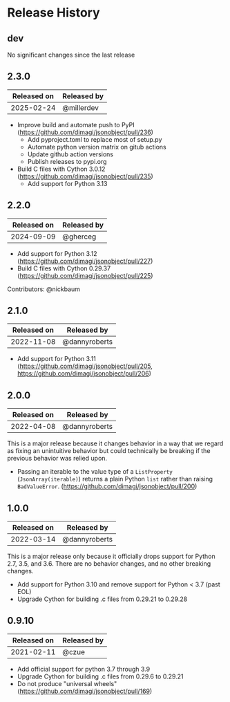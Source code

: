 # Release History

## dev

No significant changes since the last release


## 2.3.0

| Released on | Released by   |
|-------------|---------------|
| 2025-02-24  | @millerdev    |

- Improve build and automate push to PyPI (https://github.com/dimagi/jsonobject/pull/236)
  - Add pyproject.toml to replace most of setup.py
  - Automate python version matrix on gitub actions
  - Update github action versions
  - Publish releases to pypi.org
- Build C files with Cython 3.0.12 (https://github.com/dimagi/jsonobject/pull/235)
  - Add support for Python 3.13

## 2.2.0

| Released on | Released by   |
|-------------|---------------|
| 2024-09-09  | @gherceg      |

- Add support for Python 3.12 (https://github.com/dimagi/jsonobject/pull/227)
- Build C files with Cython 0.29.37 (https://github.com/dimagi/jsonobject/pull/225)

Contributors: @nickbaum

## 2.1.0

| Released on | Released by   |
|-------------|---------------|
| 2022-11-08  | @dannyroberts |

- Add support for Python 3.11 (https://github.com/dimagi/jsonobject/pull/205, https://github.com/dimagi/jsonobject/pull/206)

## 2.0.0

| Released on | Released by   |
|-------------|---------------|
| 2022-04-08  | @dannyroberts |

This is a major release because it changes behavior in a way that we regard as fixing an unintuitive behavior
but could technically be breaking if the previous behavior was relied upon.

- Passing an iterable to the value type of a ``ListProperty``
  (``JsonArray(iterable)``) returns a plain Python ``list`` rather than raising
  ``BadValueError``. (https://github.com/dimagi/jsonobject/pull/200)


## 1.0.0

| Released on | Released by   |
|-------------|---------------|
| 2022-03-14  | @dannyroberts |

This is a major release only because it officially drops support for Python 2.7, 3.5, and 3.6.
There are no behavior changes, and no other breaking changes.

- Add support for Python 3.10 and remove support for Python < 3.7 (past EOL)
- Upgrade Cython for building .c files from 0.29.21 to 0.29.28

## 0.9.10

| Released on  | Released by |
|--------------|-------------|
| 2021-02-11   | @czue       |

- Add official support for python 3.7 through 3.9
- Upgrade Cython for building .c files from 0.29.6 to 0.29.21
- Do not produce "universal wheels" (https://github.com/dimagi/jsonobject/pull/169)
